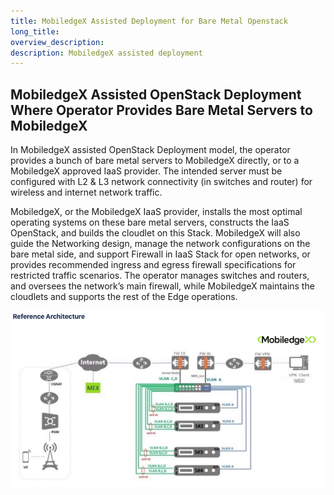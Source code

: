 ```yaml
---
title: MobiledgeX Assisted Deployment for Bare Metal Openstack
long_title:
overview_description:
description: MobiledgeX assisted deployment
---
```


## MobiledgeX Assisted OpenStack Deployment Where Operator Provides Bare Metal Servers to MobiledgeX

In MobiledgeX assisted OpenStack Deployment model, the operator provides a bunch of bare metal servers to MobiledgeX directly, or to a MobiledgeX approved IaaS provider. The intended server must be configured with L2 &amp; L3 network connectivity (in switches and router) for wireless and internet network traffic.

MobiledgeX, or the MobiledgeX IaaS provider, installs the most optimal operating systems on these bare metal servers, constructs the IaaS OpenStack, and builds the cloudlet on this Stack. MobiledgeX will also guide the Networking design, manage the network configurations on the bare metal side, and support Firewall in IaaS Stack for open networks, or provides recommended ingress and egress firewall specifications for restricted traffic scenarios. The operator manages switches and routers, and oversees the network’s main firewall, while MobiledgeX maintains the cloudlets and supports the rest of the Edge operations.

![](/operator/assets/cloudlet-deployment-operator/scenario1b-RA.png "")

